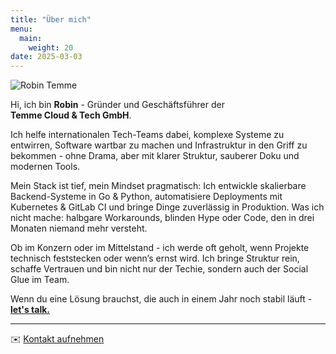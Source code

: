 ```yaml
---
title: "Über mich"
menu:
  main:
    weight: 20
date: 2025-03-03
---
```


<img src="../../robin.png" alt="Robin Temme" class="about-portrait"/>
<br>

Hi, ich bin **Robin** - Gründer und Geschäftsführer der **Temme Cloud & Tech GmbH**.

Ich helfe internationalen Tech-Teams dabei, komplexe Systeme zu entwirren, Software wartbar zu machen und Infrastruktur in den Griff zu bekommen - ohne Drama, aber mit klarer Struktur, sauberer Doku und modernen Tools.

Mein Stack ist tief, mein Mindset pragmatisch: Ich entwickle skalierbare Backend-Systeme in Go & Python, automatisiere Deployments mit Kubernetes & GitLab CI und bringe Dinge zuverlässig in Produktion.
Was ich nicht mache: halbgare Workarounds, blinden Hype oder Code, den in drei Monaten niemand mehr versteht.

Ob im Konzern oder im Mittelstand - ich werde oft geholt, wenn Projekte technisch feststecken oder wenn’s ernst wird. Ich bringe Struktur rein, schaffe Vertrauen und bin nicht nur der Techie, sondern auch der Social Glue im Team.

Wenn du eine Lösung brauchst, die auch in einem Jahr noch stabil läuft - [**let's talk.**](../contact)

---

✉️ [Kontakt aufnehmen](../contact)
